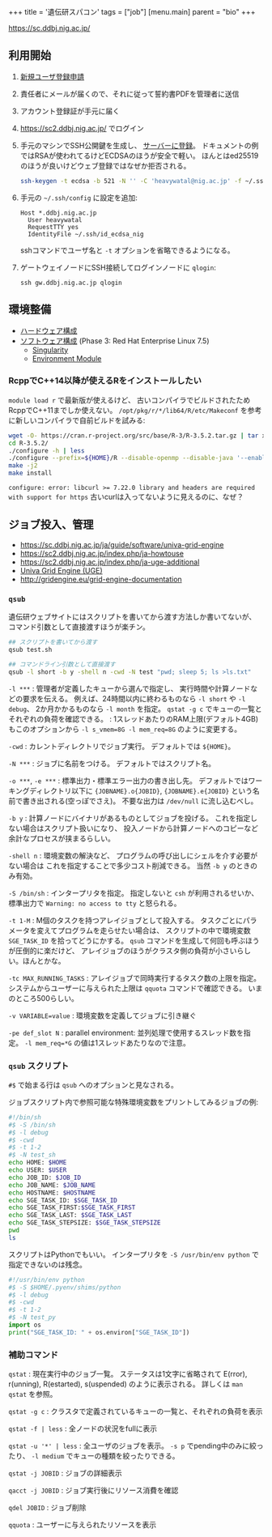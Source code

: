 +++
title = '遺伝研スパコン'
tags = ["job"]
[menu.main]
  parent = "bio"
+++

https://sc.ddbj.nig.ac.jp/

## 利用開始

1.  [新規ユーザ登録申請](https://sc2.ddbj.nig.ac.jp/index.php/ja-new-application)
1.  責任者にメールが届くので、それに従って誓約書PDFを管理者に送信
1.  アカウント登録証が手元に届く
1.  https://sc2.ddbj.nig.ac.jp/ でログイン
1.  手元のマシンでSSH公開鍵を生成し、
    [サーバーに登録](https://sc2.ddbj.nig.ac.jp/index.php/2014-09-17-05-42-33)。
    ドキュメントの例ではRSAが使われてるけどECDSAのほうが安全で軽い。
    ほんとはed25519のほうが良いけどウェブ登録ではなぜか拒否される。

    ```sh
    ssh-keygen -t ecdsa -b 521 -N '' -C 'heavywatal@nig.ac.jp' -f ~/.ssh/id_ecdsa_nig
    ```

1.  手元の `~/.ssh/config` に設定を追加:

        Host *.ddbj.nig.ac.jp
          User heavywatal
          RequestTTY yes
          IdentityFile ~/.ssh/id_ecdsa_nig

    sshコマンドでユーザ名と `-t` オプションを省略できるようになる。

1.  ゲートウェイノードにSSH接続してログインノードに `qlogin`:

        ssh gw.ddbj.nig.ac.jp qlogin


## 環境整備

- [ハードウェア構成](https://sc.ddbj.nig.ac.jp/ja/guide/hardware)
- [ソフトウェア構成](https://sc.ddbj.nig.ac.jp/ja/guide/software)
  (Phase 3: Red Hat Enterprise Linux 7.5)
    - [Singularity](https://sc.ddbj.nig.ac.jp/ja/guide/software/singularity)
    - [Environment Module](https://sc.ddbj.nig.ac.jp/ja/guide/software/environmental-modules)


### RcppでC++14以降が使えるRをインストールしたい

`module load r` で最新版が使えるけど、
古いコンパイラでビルドされたためRcppでC++11までしか使えない。
`/opt/pkg/r/*/lib64/R/etc/Makeconf`
を参考に新しいコンパイラで自前ビルドを試みる:

```sh
wget -O- https://cran.r-project.org/src/base/R-3/R-3.5.2.tar.gz | tar xz
cd R-3.5.2/
./configure -h | less
./configure --prefix=${HOME}/R --disable-openmp --disable-java '--enable-R-shlib' '--enable-shared' '--with-tcl-config=/usr/lib64/tclConfig.sh' '--with-tk-config=/usr/lib64/tkConfig.sh' 'PKG_CONFIG_PATH=/usr/local/lib64/pkgconfig:/usr/local/lib/pkgconfig:/usr/local/share/pkgconfig:/cm/local/apps/curl/lib/pkgconfig:/usr/lib64/pkgconfig:/usr/lib/pkgconfig:/usr/share/pkgconfig' 'CFLAGS=-I/usr/local/include:/usr/include/X11:/cm/local/apps/curl/include' 'CPPFLAGS=-I/usr/local/include:/usr/include/X11:/cm/local/apps/curl/include' 'CXXFLAGS=-I/usr/local/include:/usr/include/X11:/cm/local/apps/curl/include' 'FFLAGS=-I/usr/local/include:/usr/include/X11:/cm/local/apps/curl/include' 'FCFLAGS=-I/usr/local/include:/usr/include/X11:/cm/local/apps/curl/include' 'LDFLAGS=-L/usr/local/lib64 -L/usr/lib64 -L/usr/lib -L/cm/local/apps/curl/lib'
make -j2
make install
```

`configure: error: libcurl >= 7.22.0 library and headers are required with support for https`
古いcurlは入ってないように見えるのに、なぜ？


## ジョブ投入、管理

- <https://sc.ddbj.nig.ac.jp/ja/guide/software/univa-grid-engine>
- <https://sc2.ddbj.nig.ac.jp/index.php/ja-howtouse>
- <https://sc2.ddbj.nig.ac.jp/index.php/ja-uge-additional>
- [Univa Grid Engine (UGE)](http://www.univa.com/products/grid-engine)
- <http://gridengine.eu/grid-engine-documentation>

### `qsub`

遺伝研ウェブサイトにはスクリプトを書いてから渡す方法しか書いてないが、
コマンド引数として直接渡すほうが楽チン。

```sh
## スクリプトを書いてから渡す
qsub test.sh

## コマンドライン引数として直接渡す
qsub -l short -b y -shell n -cwd -N test "pwd; sleep 5; ls >ls.txt"
```

`-l ***`
:   管理者が定義したキューから選んで指定し、
    実行時間や計算ノードなどの要求を伝える。
    例えば、24時間以内に終わるものなら `-l short` や `-l debug`、
    2か月かかるものなら `-l month` を指定。
   `qstat -g c` でキューの一覧とそれぞれの負荷を確認できる。
:   1スレッドあたりのRAM上限(デフォルト4GB)もこのオプションから
    `-l s_vmem=8G -l mem_req=8G` のように変更する。

`-cwd`
:   カレントディレクトリでジョブ実行。
    デフォルトでは `${HOME}`。

`-N ***`
:   ジョブに名前をつける。
    デフォルトではスクリプト名。

`-o ***`, `-e ***`
:   標準出力・標準エラー出力の書き出し先。
    デフォルトではワーキングディレクトリ以下に
    `{JOBNAME}.o{JOBID}`, `{JOBNAME}.e{JOBID}`
    という名前で書き出される(空っぽでさえ)。
    不要な出力は `/dev/null` に流し込むべし。

`-b y`
:   計算ノードにバイナリがあるものとしてジョブを投げる。
    これを指定しない場合はスクリプト扱いになり、
    投入ノードから計算ノードへのコピーなど余計なプロセスが挟まるらしい。

`-shell n`
:   環境変数の解決など、
    プログラムの呼び出しにシェルを介す必要がない場合は
    これを指定することで多少コスト削減できる。
    当然 `-b y` のときのみ有効。

`-S /bin/sh`
:   インタープリタを指定。
    指定しないと `csh` が利用されるせいか、
    標準出力で `Warning: no access to tty` と怒られる。

`-t 1-M`
:   M個のタスクを持つアレイジョブとして投入する。
    タスクごとにパラメータを変えてプログラムを走らせたい場合は、
    スクリプトの中で環境変数 `SGE_TASK_ID` を拾ってどうにかする。
    `qsub` コマンドを生成して何回も呼ぶほうが圧倒的に楽だけど、
    アレイジョブのほうがクラスタ側の負荷が小さいらしい。ほんとかな。

`-tc MAX_RUNNING_TASKS`
:   アレイジョブで同時実行するタスク数の上限を指定。
    システムからユーザーに与えられた上限は `qquota` コマンドで確認できる。
    いまのところ500らしい。

`-v VARIABLE=value`
:   環境変数を定義してジョブに引き継ぐ

`-pe def_slot N`
:   parallel environment:
    並列処理で使用するスレッド数を指定。
    `-l mem_req=*G` の値は1スレッドあたりなので注意。

### `qsub` スクリプト

`#$` で始まる行は `qsub` へのオプションと見なされる。

ジョブスクリプト内で参照可能な特殊環境変数をプリントしてみるジョブの例:

```sh
#!/bin/sh
#$ -S /bin/sh
#$ -l debug
#$ -cwd
#$ -t 1-2
#$ -N test_sh
echo HOME: $HOME
echo USER: $USER
echo JOB_ID: $JOB_ID
echo JOB_NAME: $JOB_NAME
echo HOSTNAME: $HOSTNAME
echo SGE_TASK_ID: $SGE_TASK_ID
echo SGE_TASK_FIRST:$SGE_TASK_FIRST
echo SGE_TASK_LAST: $SGE_TASK_LAST
echo SGE_TASK_STEPSIZE: $SGE_TASK_STEPSIZE
pwd
ls
```

スクリプトはPythonでもいい。
インタープリタを `-S /usr/bin/env python` で指定できないのは残念。

```py
#!/usr/bin/env python
#$ -S $HOME/.pyenv/shims/python
#$ -l debug
#$ -cwd
#$ -t 1-2
#$ -N test_py
import os
print("SGE_TASK_ID: " + os.environ["SGE_TASK_ID"])
```

### 補助コマンド

`qstat`
:   現在実行中のジョブ一覧。
    ステータスは1文字に省略されて
    E(rror), r(unning), R(estarted), s(uspended)
    のように表示される。
    詳しくは `man qstat` を参照。

`qstat -g c`
:   クラスタで定義されているキューの一覧と、それぞれの負荷を表示

`qstat -f | less`
:   全ノードの状況をfullに表示

`qstat -u '*' | less`
:   全ユーザのジョブを表示。
    `-s p` でpending中のみに絞ったり、
    `-l medium` でキューの種類を絞ったりできる。

`qstat -j JOBID`
:   ジョブの詳細表示

`qacct -j JOBID`
:   ジョブ実行後にリソース消費を確認

`qdel JOBID`
:   ジョブ削除

`qquota`
:   ユーザーに与えられたリソースを表示
